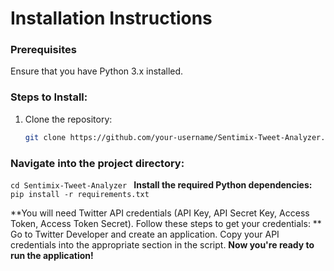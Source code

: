 # Installation Instructions

### Prerequisites
Ensure that you have Python 3.x installed.

### Steps to Install:
1. Clone the repository:
   ```bash
   git clone https://github.com/your-username/Sentimix-Tweet-Analyzer.git
   
### Navigate into the project directory:

 `cd Sentimix-Tweet-Analyzer
`
**Install the required Python dependencies:**
`pip install -r requirements.txt`

**You will need Twitter API credentials (API Key, API Secret Key, Access Token, Access Token Secret). Follow these steps to get your credentials:
**
Go to Twitter Developer and create an application.
Copy your API credentials into the appropriate section in the script.
**Now you're ready to run the application!**
